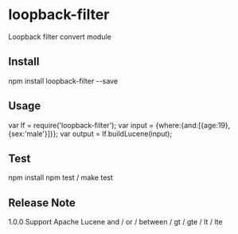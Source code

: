 # loopback-filter
Loopback filter convert module

## Install

npm install loopback-filter --save

## Usage

var lf = require('loopback-filter');
var input = {where:{and:[{age:19},{sex:'male'}]}};
var output = lf.buildLucene(input);


## Test
npm install
npm test / make test


## Release Note

1.0.0
Support Apache Lucene and / or / between / gt / gte / lt / lte
